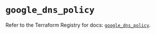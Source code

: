 # `google_dns_policy`

Refer to the Terraform Registry for docs: [`google_dns_policy`](https://registry.terraform.io/providers/hashicorp/google-beta/6.6.0/docs/resources/google_dns_policy).
